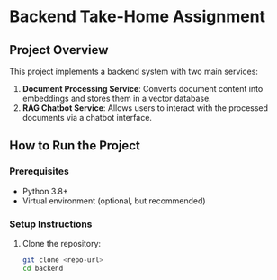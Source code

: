 # Backend Take-Home Assignment

## Project Overview

This project implements a backend system with two main services:

1. **Document Processing Service**: Converts document content into embeddings and stores them in a vector database.
2. **RAG Chatbot Service**: Allows users to interact with the processed documents via a chatbot interface.

## How to Run the Project

### Prerequisites

- Python 3.8+
- Virtual environment (optional, but recommended)

### Setup Instructions

1. Clone the repository:
   ```bash
   git clone <repo-url>
   cd backend
